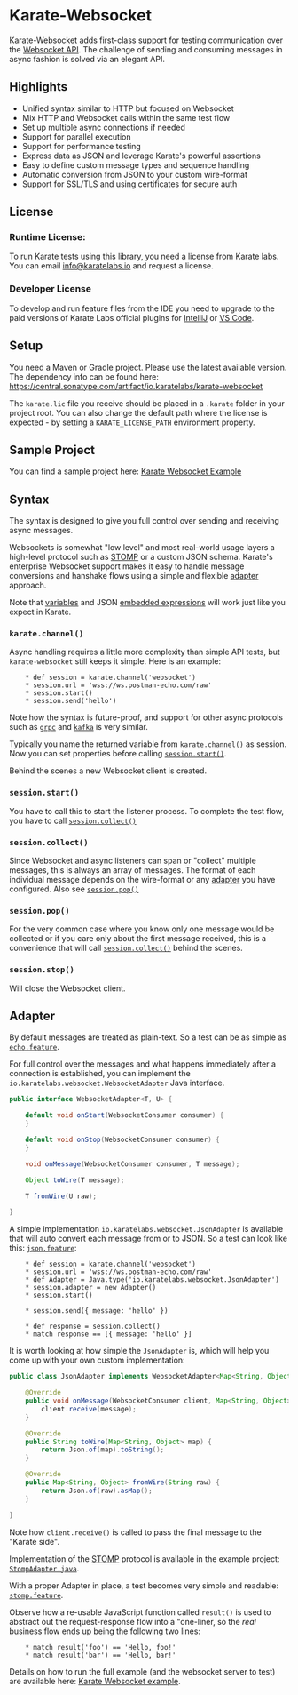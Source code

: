 # Karate-Websocket

Karate-Websocket adds first-class support for testing communication over the [Websocket API](https://developer.mozilla.org/en-US/docs/Web/API/WebSockets_API). The challenge of sending and consuming messages in async fashion is solved via an elegant API.

## Highlights
* Unified syntax similar to HTTP but focused on Websocket
* Mix HTTP and Websocket calls within the same test flow
* Set up multiple async connections if needed
* Support for parallel execution
* Support for performance testing
* Express data as JSON and leverage Karate's powerful assertions
* Easy to define custom message types and sequence handling
* Automatic conversion from JSON to your custom wire-format
* Support for SSL/TLS and using certificates for secure auth

## License
### Runtime License:
To run Karate tests using this library, you need a license from Karate labs. You can email info@karatelabs.io and request a license.

### Developer License
To develop and run feature files from the IDE you need to upgrade to the paid versions of Karate Labs official plugins for [IntelliJ](https://github.com/karatelabs/intellij-plugin) or [VS Code](https://github.com/karatelabs/vscode-extension).

## Setup
You need a Maven or Gradle project. Please use the latest available version. The dependency info can be found here: https://central.sonatype.com/artifact/io.karatelabs/karate-websocket

The `karate.lic` file you receive should be placed in a `.karate` folder in your project root. You can also change the default path where the license is expected - by setting a `KARATE_LICENSE_PATH` environment property.

## Sample Project
You can find a sample project here: [Karate Websocket Example](https://github.com/karatelabs/karate-examples/blob/main/websocket/README.md)
 
## Syntax

The syntax is designed to give you full control over sending and receiving async messages.

Websockets is somewhat "low level" and most real-world usage layers a high-level protocol such as [STOMP](https://stomp.github.io/) or a custom JSON schema. Karate's enterprise Websocket support makes it easy to handle message conversions and hanshake flows using a simple and flexible [adapter](#adapter) approach.

Note that [variables](https://github.com/karatelabs/karate#native-data-types) and JSON [embedded expressions](https://github.com/karatelabs/karate#embedded-expressions) will work just like you expect in Karate.

### `karate.channel()`
Async handling requires a little more complexity than simple API tests, but `karate-websocket` still keeps it simple. Here is an example:

```cucumber
    * def session = karate.channel('websocket')
    * session.url = 'wss://ws.postman-echo.com/raw'
    * session.start()
    * session.send('hello')
```

Note how the syntax is future-proof, and support for other async protocols such as [`grpc`](../karate-grpc/README.md) and [`kafka`](../karate-kafka/README.md) is very similar.

Typically you name the returned variable from `karate.channel()` as session. Now you can set properties before calling [`session.start()`](#sessionstart).

Behind the scenes a new Websocket client is created.

### `session.start()`
You have to call this to start the listener process. To complete the test flow, you have to call [`session.collect()`](#sessioncollect)

### `session.collect()`
Since Websocket and async listeners can span or "collect" multiple messages, this is always an array of messages. The format of each individual message depends on the wire-format or any [adapter](#adapter) you have configured. Also see [`session.pop()`](#sessionpop)

### `session.pop()`
For the very common case where you know only one message would be collected or if you care only about the first message received, this is a convenience that will call [`session.collect()`](#sessioncollect) behind the scenes.

### `session.stop()`
Will close the Websocket client.

## Adapter

By default messages are treated as plain-text. So a test can be as simple as [`echo.feature`](https://github.com/karatelabs/karate-examples/blob/main/websocket/src/test/java/karate/echo.feature).

For full control over the messages and what happens immediately after a connection is established, you can implement the `io.karatelabs.websocket.WebsocketAdapter` Java interface.

```java
public interface WebsocketAdapter<T, U> {

    default void onStart(WebsocketConsumer consumer) {
    }

    default void onStop(WebsocketConsumer consumer) {
    }

    void onMessage(WebsocketConsumer consumer, T message);

    Object toWire(T message);

    T fromWire(U raw);

}
```

A simple implementation `io.karatelabs.websocket.JsonAdapter` is available that will auto convert each message from or to JSON. So a test can look like this: [`json.feature`](https://github.com/karatelabs/karate-examples/blob/main/websocket/src/test/java/karate/json.feature):

```cucumber
    * def session = karate.channel('websocket')
    * session.url = 'wss://ws.postman-echo.com/raw'
    * def Adapter = Java.type('io.karatelabs.websocket.JsonAdapter')
    * session.adapter = new Adapter()
    * session.start()

    * session.send({ message: 'hello' })

    * def response = session.collect()
    * match response == [{ message: 'hello' }]
```

It is worth looking at how simple the `JsonAdapter` is, which will help you come up with your own custom implementation:

```java
public class JsonAdapter implements WebsocketAdapter<Map<String, Object>, String> {

    @Override
    public void onMessage(WebsocketConsumer client, Map<String, Object> message) {
        client.receive(message);
    }

    @Override
    public String toWire(Map<String, Object> map) {
        return Json.of(map).toString();
    }

    @Override
    public Map<String, Object> fromWire(String raw) {
        return Json.of(raw).asMap();
    }

}
```

Note how `client.receive()` is called to pass the final message to the "Karate side".

Implementation of the [STOMP](https://stomp.github.io) protocol is available in the example project: [`StompAdapter.java`](https://github.com/karatelabs/karate-examples/blob/main/websocket/src/test/java/karate/StompAdapter.java).

With a proper Adapter in place, a test becomes very simple and readable: [`stomp.feature`](https://github.com/karatelabs/karate-examples/blob/main/websocket/src/test/java/karate/stomp.feature).

Observe how a re-usable JavaScript function called `result()` is used to abstract out the request-response flow into a "one-liner, so the *real* business flow ends up being the following two lines:

```cucumber
    * match result('foo') == 'Hello, foo!'
    * match result('bar') == 'Hello, bar!'
```

Details on how to run the full example (and the websocket server to test) are available here: [Karate Websocket example](https://github.com/karatelabs/karate-examples/blob/main/websocket/README.md).